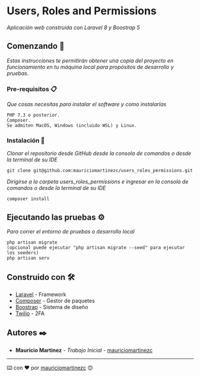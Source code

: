# Users, Roles and Permissions

_Aplicación web construida con Laravel 8 y Boostrap 5_

## Comenzando 🚀

_Estas instrucciones te permitirán obtener una copia del proyecto en funcionamiento en tu máquina local para propósitos de desarrollo y pruebas._

### Pre-requisitos 📋

_Que cosas necesitas para instalar el software y como instalarlas_

```
PHP 7.3 o posterior.
Composer.
Se admiten MacOS, Windows (incluido WSL) y Linux.
```

### Instalación 🔧

_Clonar el repositorio desde GitHub desde la consola de comandos o desde la terminal de su IDE_

```
git clone git@github.com:mauriciomartinezc/users_roles_permissions.git
```

_Dirigirse a la carpeta users_roles_permissions e ingresar en la consola de comandos o desde la terminal de su IDE_

```
composer install
```

## Ejecutando las pruebas ⚙️

_Para correr el entorno de pruebas o desarrollo local_

```
php artisan migrate
(opcional puede ejecutar "php artisan migrate --seed" para ejecutar los seeders)
php artisan serv
```

## Construido con 🛠️

* [Laravel](https://laravel.com/) - Framework
* [Composer](https://getcomposer.org/) - Gestor de paquetes
* [Boostrap](https://getcomposer.org/) - Sistema de diseño
* [Twilio](https://www.twilio.com/) - 2FA

## Autores ✒️

* **Mauricio Martinez** - *Trabajo Inicial* - [mauriciomartinezc](https://github.com/mauriciomartinezc)
---
⌨️ con ❤️ por [mauriciomartinezc](https://github.com/mauriciomartinec) 😊

